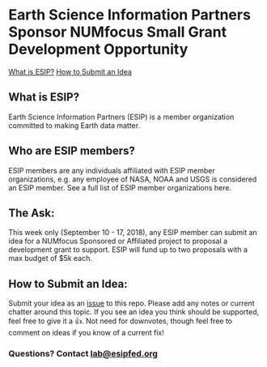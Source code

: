 # Earth Science Information Partners Sponsor NUMfocus Small Grant Development Opportunity

[What is ESIP?](#What-is-ESIP?)
[How to Submit an Idea](#How-to-submit-an-idea)

## What is ESIP? 
Earth Science Information Partners (ESIP) is a member organization committed to making Earth data matter. 

## Who are ESIP members?
ESIP members are any individuals affiliated with ESIP member organizations, e.g. any employee of NASA, NOAA and USGS is considered an ESIP member. See a full list of ESIP member organizations here.

## The Ask: 
This week only (September 10 - 17, 2018), any ESIP member can submit an idea for a NUMfocus Sponsored or Affiliated project to proposal a development grant to support. ESIP will fund up to two proposals with a max budget of $5k each.

## How to Submit an Idea:
Submit your idea as an [issue](https://github.com/ESIPFed/NUMfocusFallDev/issues) to this repo. Please add any notes or current chatter around this topic. If you see an idea you think should be supported, feel free to give it a :+1:. Not need for downvotes, though feel free to comment on ideas if you know of a current fix!

### Questions? Contact lab@esipfed.org
